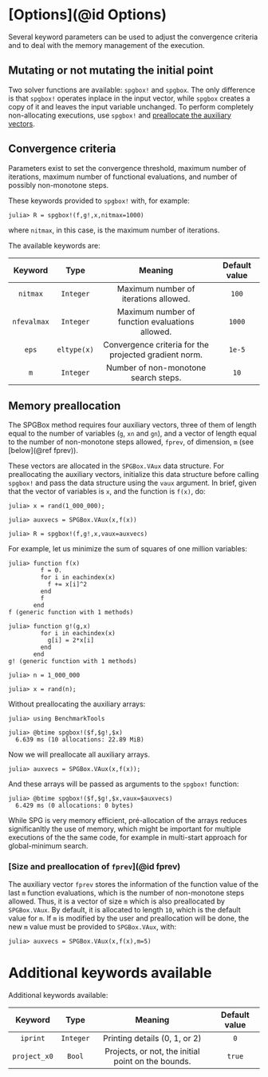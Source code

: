 # [Options](@id Options)

Several keyword parameters can be used to adjust the convergence
criteria and to deal with the memory management of the execution.  

## Mutating or not mutating the initial point

Two solver functions are available: `spgbox!` and `spgbox`. The only difference is that `spgbox!` operates inplace in the input vector, while `spgbox` creates a copy of it and leaves the input variable unchanged. To perform completely non-allocating executions, use `spgbox!` and [preallocate the auxiliary vectors](https://m3g.github.io/SPGBox.jl/stable/options/#Memory-preallocation).

## Convergence criteria

Parameters exist to set the convergence threshold, maximum number of
iterations, maximum number of functional evaluations, and number of
possibly non-monotone steps.

These keywords provided to `spgbox!` with, for example:

```julia-repl
julia> R = spgbox!(f,g!,x,nitmax=1000)

```

where `nitmax`, in this case, is the maximum number of iterations.

The available keywords are:

| Keyword       | Type          |Meaning        | Default value  |
|:-------------:|:-------------:|:-------------:|:--------------:|
| `nitmax`      | `Integer` | Maximum number of iterations allowed. | `100` |
| `nfevalmax`   | `Integer` | Maximum number of function evaluations allowed. | `1000` |
| `eps`         | `eltype(x)` | Convergence criteria for the projected gradient norm. | `1e-5` |
| `m`           | `Integer` | Number of non-monotone search steps.  | `10` |

## Memory preallocation

The SPGBox method requires four auxiliary vectors, three of them of
length equal to the number of variables (`g`, `xn` and `gn`), 
and a vector of length equal to
the number of non-monotone steps allowed, `fprev`, of dimension, `m` 
(see [below](@ref fprev)). 

These vectors are allocated in the `SPGBox.VAux` data structure. For
preallocating the auxiliary vectors, initialize this data structure
before calling `spgbox!` and pass the data structure using the
`vaux` argument. In brief, given that the vector of variables is `x`, 
and the function is `f(x)`, do:

```julia-repl
julia> x = rand(1_000_000);

julia> auxvecs = SPGBox.VAux(x,f(x))

julia> R = spgbox!(f,g!,x,vaux=auxvecs)

```

For example, let us minimize the sum of squares of one million variables:

```julia-repl
julia> function f(x)
         f = 0.
         for i in eachindex(x)
           f += x[i]^2
         end
         f
       end
f (generic function with 1 methods)

julia> function g!(g,x)
         for i in eachindex(x)
           g[i] = 2*x[i]
         end
       end
g! (generic function with 1 methods)

julia> n = 1_000_000

julia> x = rand(n);

```

Without preallocating the auxiliary arrays:

```julia-repl
julia> using BenchmarkTools

julia> @btime spgbox!($f,$g!,$x)
  6.639 ms (10 allocations: 22.89 MiB)

```

Now we will preallocate all auxiliary arrays. 

```julia-repl
julia> auxvecs = SPGBox.VAux(x,f(x));

```
And these arrays will be passed as arguments to the `spgbox!` function:

```julia-repl
julia> @btime spgbox!($f,$g!,$x,vaux=$auxvecs)
  6.429 ms (0 allocations: 0 bytes)

```

While SPG is very memory efficient, pré-allocation of the arrays reduces
significanltly the use of memory, which might be important for multiple
executions of the the same code, for example in multi-start approach for
global-minimum search.

### [Size and preallocation of `fprev`](@id fprev)

The auxiliary vector `fprev` stores the information of the function value of the
last `m` function evaluations, which is the number of non-monotone
steps allowed. Thus, it is a vector of size `m` which is also
preallocated by `SPGBox.VAux`. By default, it is allocated to length
`10`, which is the default value for `m`. If `m` is modified by the
user and preallocation will be done, the new `m` value must be provided
to `SPGBox.VAux`, with:

```julia-repl
julia> auxvecs = SPGBox.VAux(x,f(x),m=5)

```

# Additional keywords available

Additional keywords available:

| Keyword       | Type          |Meaning        | Default value  |
|:-------------:|:-------------:|:-------------:|:--------------:|
| `iprint`      | `Integer` | Printing details (0, 1, or 2) | `0` |
| `project_x0`  | `Bool` | Projects, or not, the initial point on the bounds. | `true` |





